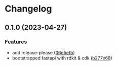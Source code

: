 # Changelog

## 0.1.0 (2023-04-27)


### Features

* add release-please ([36e5efb](https://github.com/NFDI4Chem/nmr-predict/commit/36e5efbe0162d6a8722b97b71381d7e0c6ad8f0b))
* bootstrapped fastapi with rdkit & cdk ([b277e68](https://github.com/NFDI4Chem/nmr-predict/commit/b277e68c43a6c201b6b289fee303b831af8bacd6))
